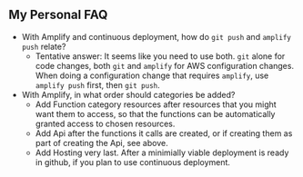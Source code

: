 ## My Personal FAQ

- With Amplify and continuous deployment, how do `git push` and `amplify push` relate?
  - Tentative answer: It seems like you need to use both.
    `git` alone for code changes, both `git` and `amplify` for AWS configuration changes.
    When doing a configuration change that requires `amplify`, use `amplify push` first, then `git push`.
- With Amplify, in what order should categories be added?
  - Add Function category resources after resources that you might want them to access,
    so that the functions can be automatically granted access to chosen resources.
  - Add Api after the functions it calls are created, or if creating them as part of creating the Api, see above.
  - Add Hosting very last.  After a minimially viable deployment is ready in github, if you plan to use continuous deployment.
    
